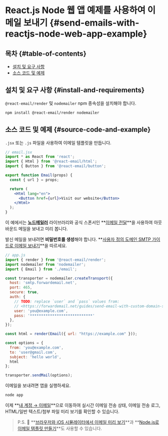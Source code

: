 # React.js Node 웹 앱 예제를 사용하여 이메일 보내기 {#send-emails-with-reactjs-node-web-app-example}

## 목차 {#table-of-contents}

* [설치 및 요구 사항](#install-and-requirements)
* [소스 코드 및 예제](#source-code-and-example)

## 설치 및 요구 사항 {#install-and-requirements}

`@react-email/render` 및 `nodemailer` npm 종속성을 설치해야 합니다.

```sh
npm install @react-email/render nodemailer
```

## 소스 코드 및 예제 {#source-code-and-example}

`.jsx` 또는 `.js` 파일을 사용하여 이메일 템플릿을 만듭니다.

```jsx
// email.jsx
import * as React from 'react';
import { Html } from '@react-email/html';
import { Button } from '@react-email/button';

export function Email(props) {
  const { url } = props;

  return (
    <Html lang="en">
      <Button href={url}>Visit our website</Button>
    </Html>
  );
}
```

이 예에서는 **[노드메일러](https://github.com/nodemailer/nodemailer)** 라이브러리와 공식 스폰서인 **[이메일 전달](https://forwardemail.net)**을 사용하여 아웃바운드 메일을 보내고 미리 봅니다.

발신 메일을 보내려면 <strong class="text-success"><i class="fa fa-key"></i>비밀번호를 생성</strong>해야 합니다. **[사용자 정의 도메인 SMTP 가이드로 이메일 보내기](/guides/send-email-with-custom-domain-smtp)**을 따르세요.

<!-- https://github.com/nodemailer/nodemailer-web/pull/22 -->

```js
// app.js
import { render } from '@react-email/render';
import nodemailer from 'nodemailer';
import { Email } from './email';

const transporter = nodemailer.createTransport({
  host: 'smtp.forwardemail.net',
  port: 465,
  secure: true,
  auth: {
    // TODO: replace `user` and `pass` values from:
    // <https://forwardemail.net/guides/send-email-with-custom-domain-smtp>
    user: 'you@example.com',
    pass: '****************************'
  },
});

const html = render(Email({ url: "https://example.com" }));

const options = {
  from: 'you@example.com',
  to: 'user@gmail.com',
  subject: 'hello world',
  html
};

transporter.sendMail(options);
```

이메일을 보내려면 앱을 실행하세요.

```sh
node app
```

이제 **[내 계정 → 이메일](/my-account/emails)**으로 이동하여 실시간 이메일 전송 상태, 이메일 전송 로그, HTML/일반 텍스트/첨부 파일 미리 보기를 확인할 수 있습니다.

> P.S. :tada: **[브라우저와 iOS 시뮬레이터에서 이메일 미리 보기](/docs/test-preview-email-rendering-browsers-ios-simulator)**과 **[Node.js로 이메일 템플릿 만들기](/docs/send-emails-with-node-js-javascript)**도 사용할 수 있습니다.